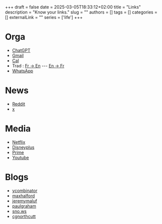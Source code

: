 +++ 
draft = false
date = 2025-03-05T18:33:12+02:00
title = "Links"
description = "Know your links."
slug = ""
authors = []
tags = []
categories = []
externalLink = ""
series = ['life']
+++

# Orga

- [ChatGPT](https://chatgpt.com/)
- [Gmail](https://mail.google.com/mail/u/0/#inbox)
- [Cal](https://calendar.google.com/calendar?authuser=0)
- Trad : [Fr -> En](https://translate.google.ca/?sl=fr&tl=en&op=translate) --- [En -> Fr](https://translate.google.com/?hl=fr&sl=en&tl=fr&op=translate)
- [WhatsApp](https://web.whatsapp.com/)

# News

- [Reddit](https://www.reddit.com/)
- [x](https://x.com/)

# Media

- [Netflix](https://www.netflix.com/)
- [Disneyplus](https://www.disneyplus.com/)
- [Prime](https://www.primevideo.com/)
- [Youtube](https://www.youtube.com/feed/subscriptions)

# Blogs

- [ycombinator](https://news.ycombinator.com/)
- [maxhalford](https://maxhalford.github.io/)
- [jeremymaluf](https://jeremymaluf.com/onebag/)
- [paulgraham](https://paulgraham.com/articles.html)
- [sno.ws](https://sno.ws/digital-things/)
- [cgnorthcutt](https://stackoverflow.com/users/3638768/)
